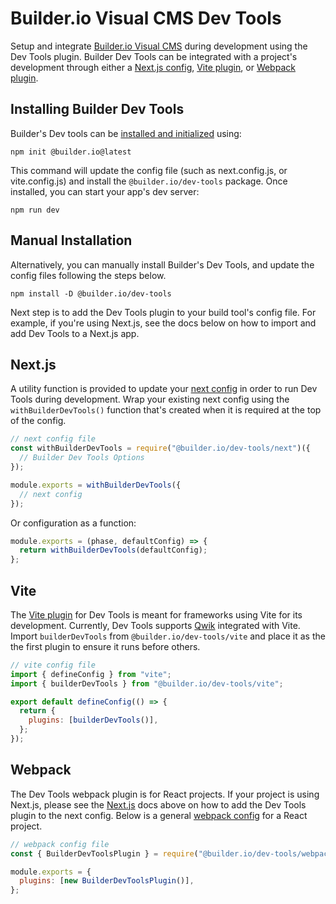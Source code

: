 # Builder.io Visual CMS Dev Tools

Setup and integrate [Builder.io Visual CMS](https://www.builder.io/) during development using the Dev Tools plugin. Builder Dev Tools can be integrated with a project's development through either a [Next.js config](#nextjs), [Vite plugin](#vite), or [Webpack plugin](#webpack).

## Installing Builder Dev Tools

Builder's Dev tools can be [installed and initialized](https://www.npmjs.com/package/@builder.io/create) using:

```
npm init @builder.io@latest
```

This command will update the config file (such as next.config.js, or vite.config.js) and install the `@builder.io/dev-tools` package. Once installed, you can start your app's dev server:

```
npm run dev
```

## Manual Installation

Alternatively, you can manually install Builder's Dev Tools, and update the config files following the steps below.

```
npm install -D @builder.io/dev-tools
```

Next step is to add the Dev Tools plugin to your build tool's config file. For example, if you're using Next.js, see the docs below on how to import and add Dev Tools to a Next.js app.

## Next.js

A utility function is provided to update your [next config](https://nextjs.org/docs/app/api-reference/next-config-js) in order to run Dev Tools during development. Wrap your existing next config using the `withBuilderDevTools()` function that's created when it is required at the top of the config.

```js
// next config file
const withBuilderDevTools = require("@builder.io/dev-tools/next")({
  // Builder Dev Tools Options
});

module.exports = withBuilderDevTools({
  // next config
});
```

Or configuration as a function:

```js
module.exports = (phase, defaultConfig) => {
  return withBuilderDevTools(defaultConfig);
};
```

## Vite

The [Vite plugin](https://vitejs.dev/guide/using-plugins.html) for Dev Tools is meant for frameworks using Vite for its development. Currently, Dev Tools supports [Qwik](https://qwik.builder.io/) integrated with Vite. Import `builderDevTools` from `@builder.io/dev-tools/vite` and place it as the the first plugin to ensure it runs before others.

```js
// vite config file
import { defineConfig } from "vite";
import { builderDevTools } from "@builder.io/dev-tools/vite";

export default defineConfig(() => {
  return {
    plugins: [builderDevTools()],
  };
});
```

## Webpack

The Dev Tools webpack plugin is for React projects. If your project is using Next.js, please see the [Next.js](#nextjs) docs above on how to add the Dev Tools plugin to the next config. Below is a general [webpack config](https://webpack.js.org/configuration/plugins/) for a React project.

```js
// webpack config file
const { BuilderDevToolsPlugin } = require("@builder.io/dev-tools/webpack");

module.exports = {
  plugins: [new BuilderDevToolsPlugin()],
};
```
